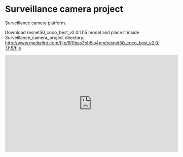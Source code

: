 # Surveillance camera project
Surveillance camera platform.

Download resnet50_coco_best_v2.0.1.h5 model and place it inside Surveillance_camera_project directory. http://www.mediafire.com/file/9f0bas3oh5io4nm/resnet50_coco_best_v2.0.1.h5/file 


<iframe width="560" height="315"
  src="https://www.youtube.com/watch?v=ZxxlywMYHMc&feature=youtu.be" 
  frameborder="0" 
  allow="accelerometer; autoplay; encrypted-media; gyroscope; picture-in-picture" 
  allowfullscreen>
</iframe>
